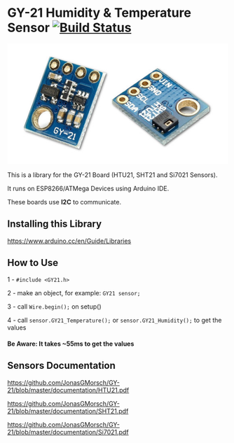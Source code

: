 # GY-21 Humidity & Temperature Sensor    [![Build Status](https://travis-ci.org/JonasGMorsch/GY-21.svg?branch=master)](https://travis-ci.org/JonasGMorsch/GY-21)


![GY21 Sensor](https://github.com/JonasGMorsch/GY-21/blob/master/documentation/GY-21.jpg)

This is a library for the GY-21 Board (HTU21, SHT21 and Si7021 Sensors).

It runs on ESP8266/ATMega Devices using Arduino IDE.

These boards use **I2C** to communicate.

## Installing this Library

https://www.arduino.cc/en/Guide/Libraries

## How to Use

1 - ```#include <GY21.h>```

2 - make an object, for example: ```GY21 sensor;```

3 - call ```Wire.begin();``` on setup()

4 - call ```sensor.GY21_Temperature();``` or ```sensor.GY21_Humidity();``` to get the values

#### Be Aware: It takes ~55ms to get the values


## Sensors Documentation

https://github.com/JonasGMorsch/GY-21/blob/master/documentation/HTU21.pdf

https://github.com/JonasGMorsch/GY-21/blob/master/documentation/SHT21.pdf

https://github.com/JonasGMorsch/GY-21/blob/master/documentation/Si7021.pdf
